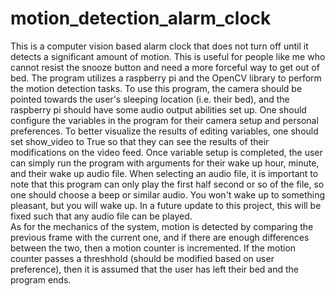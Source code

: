 # motion_detection_alarm_clock
This is a computer vision based alarm clock that does not turn off until it detects a significant amount of motion. This is useful for people like me who cannot resist the snooze button and need a more forceful way to get out of bed.
The program utilizes a raspberry pi and the OpenCV library to perform the motion detection tasks. To use this program, the camera should be pointed towards the user's sleeping location (i.e. their bed), and the raspberry pi should have some audio output abilities set up. One should configure the variables in the program for their camera setup and personal preferences. To better visualize the results of editing variables, one should set show_video to True so that they can see the results of their modifications on the video feed. Once variable setup is completed, the user can simply run the program with arguments for their wake up hour, minute, and their wake up audio file. When selecting an audio file, it is important to note that this program can only play the first half second or so of the file, so one should choose a beep or similar audio. You won't wake up to something pleasant, but you will wake up. In a future update to this project, this will be fixed such that any audio file can be played.  
As for the mechanics of the system, motion is detected by comparing the previous frame with the current one, and if there are enough differences between the two, then a motion counter is incremented. If the motion counter passes a threshhold (should be modified based on user preference), then it is assumed that the user has left their bed and the program ends. 
